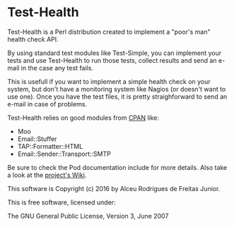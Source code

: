 # Test-Health

Test-Health is a Perl distribution created to implement a "poor's man" health check API.

By using standard test modules like Test-Simple, you can implement your tests and use Test-Health
to run those tests, collect results and send an e-mail in the case any test fails.

This is usefull if you want to implement a simple health check on your system, but don't have a monitoring system
like Nagios (or doesn't want to use one). Once you have the test files, it is pretty straighforward to send an e-mail
in case of problems.

Test-Health relies on good modules from [CPAN](http://search.cpan.org) like:

* Moo
* Email::Stuffer
* TAP::Formatter::HTML
* Email::Sender::Transport::SMTP

Be sure to check the Pod documentation include for more details. Also take a look at the [project's Wiki](https://github.com/glasswalk3r/Test-Health/wiki).

This software is Copyright (c) 2016 by Alceu Rodrigues de Freitas Junior.

This is free software, licensed under:

  The GNU General Public License, Version 3, June 2007

